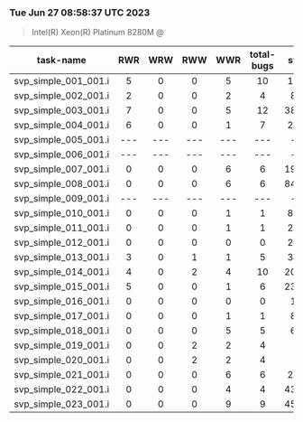 ### Tue Jun 27 08:58:37 UTC 2023
> Intel(R)   Xeon(R)   Platinum   8280M @

| task-name | RWR | WRW | RWW | WWR | total-bugs| state | total time(ms) |
| :---: | :---: | :---: | :---: | :---: | :---: | :---: | :---: | 
| svp_simple_001_001.i | 5 | 0 | 0 | 5 | 10 | 1745 | 556 |
| svp_simple_002_001.i | 2 | 0 | 0 | 2 | 4 | 807 | 373 |
| svp_simple_003_001.i | 7 | 0 | 0 | 5 | 12 | 38077 | 14400 |
| svp_simple_004_001.i | 6 | 0 | 0 | 1 | 7 | 2620 | 1257 |
| svp_simple_005_001.i | --- | --- | --- | --- | --- | --- | --- |
| svp_simple_006_001.i | --- | --- | --- | --- | --- | --- | --- |
| svp_simple_007_001.i | 0 | 0 | 0 | 6 | 6 | 19859 | 6726 |
| svp_simple_008_001.i | 0 | 0 | 0 | 6 | 6 | 84815 | 40967 |
| svp_simple_009_001.i | --- | --- | --- | --- | --- | --- | --- |
| svp_simple_010_001.i | 0 | 0 | 0 | 1 | 1 | 8841 | 4889 |
| svp_simple_011_001.i | 0 | 0 | 0 | 1 | 1 | 2144 | 561 |
| svp_simple_012_001.i | 0 | 0 | 0 | 0 | 0 | 2484 | 456 |
| svp_simple_013_001.i | 3 | 0 | 1 | 1 | 5 | 3312 | 975 |
| svp_simple_014_001.i | 4 | 0 | 2 | 4 | 10 | 20262 | 9348 |
| svp_simple_015_001.i | 5 | 0 | 0 | 1 | 6 | 23197 | 10076 |
| svp_simple_016_001.i | 0 | 0 | 0 | 0 | 0 | 111 | 108 |
| svp_simple_017_001.i | 0 | 0 | 0 | 1 | 1 | 819 | 314 |
| svp_simple_018_001.i | 0 | 0 | 0 | 5 | 5 | 653 | 307 |
| svp_simple_019_001.i | 0 | 0 | 2 | 2 | 4 | 63 | 85 |
| svp_simple_020_001.i | 0 | 0 | 2 | 2 | 4 | 85 | 100 |
| svp_simple_021_001.i | 0 | 0 | 0 | 6 | 6 | 2930 | 819 |
| svp_simple_022_001.i | 0 | 0 | 0 | 4 | 4 | 43357 | 35711 |
| svp_simple_023_001.i | 0 | 0 | 0 | 9 | 9 | 45369 | 12190 |
